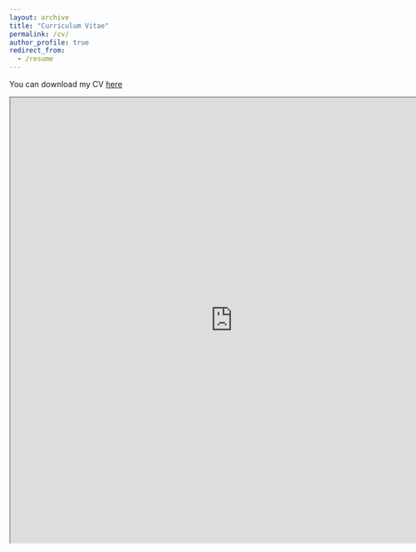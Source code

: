 ```yaml
---
layout: archive
title: "Curriculum Vitae"
permalink: /cv/
author_profile: true
redirect_from:
  - /resume
---
```


You can download my CV [here](/files/Aayush_2pg.pdf)

<iframe src="https://aayush2003.github.io/files/Aayush_2pg.pdf" width="800" height="800">
</iframe>
